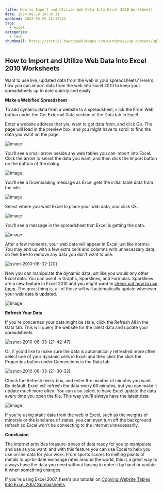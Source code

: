 ```yaml
---
title: How to Import and Utilize Web Data Into Excel 2010 Worksheets
date: 2024-08-28 14:39:31
updated: 2024-08-29 11:17:23
tags:
  - excel
categories:
  - tech
thumbnail: https://static1.howtogeekimages.com/wordpress/wp-content/uploads/2010/08/sshot20100803212751.png
---
```


## How to Import and Utilize Web Data Into Excel 2010 Worksheets

Want to use live, updated data from the web in your spreadsheets? Here's how you can import data from the web into Excel 2010 to keep your spreadsheets up to date quickly and easily.

**Make a Webified Spreadsheet** 

 To add dynamic data from a website to a spreadsheet, click the From Web button under the Get External Data section of the Data tab in Excel.

 Enter a website address that you want to get data from, and click Go. The page will load in the preview box, and you might have to scroll to find the data you want on the page.

![image](https://static1.howtogeekimages.com/wordpress/wp-content/uploads/2010/08/image_thumb4.png) 

 You'll see a small arrow beside any web tables you can import into Excel. Click the arrow to select the data you want, and then click the Import button on the bottom of the dialog.

![image](https://static1.howtogeekimages.com/wordpress/wp-content/uploads/2010/08/image_thumb5.png) 

 You'll see a Downloading message as Excel gets the initial table data from the site.

![image](https://static1.howtogeekimages.com/wordpress/wp-content/uploads/2010/08/image_thumb6.png) 

 Select where you want Excel to place your web data, and click Ok.

![image](https://static1.howtogeekimages.com/wordpress/wp-content/uploads/2010/08/image_thumb7.png) 

 You'll see a message in the spreadsheet that Excel is getting the data.

![image](https://static1.howtogeekimages.com/wordpress/wp-content/uploads/2010/08/image_thumb8.png) 

 After a few moments, your web data will appear in Excel just like normal. You may end up with a few extra cells and columns with unnecessary data, so feel free to remove any data you don't want to use.

![sshot-2010-08-02-[20]](https://static1.howtogeekimages.com/wordpress/wp-content/uploads/2010/08/sshot2010080220_thumb.png) 

 Now you can manipulate the dynamic data just like you would any other Excel data. You can use it in Graphs, Sparklines, and Formulas. Sparklines are a new feature in Excel 2010 and you might want to [check out how to use them](https://screen-mirroring-recording.techidaily.com/updated-smart-choices-the-ultimate-list-of-educator-friendly-recording-tools-for-2024/). The great thing is, all of these will will automatically update whenever your web data is updated.

![image](https://static1.howtogeekimages.com/wordpress/wp-content/uploads/2010/08/image_thumb9.png) 

**Refresh Your Data** 

 If you're concerned your data might be stale, click the Refresh All in the Data tab. This will query the website for the latest data and update your spreadsheets.

![sshot-2010-08-03-[21-42-47]](https://static1.howtogeekimages.com/wordpress/wp-content/uploads/2010/08/sshot20100803214247.png) 

 Or, if you'd like to make sure the data is automatically refreshed more often, select one of your dynamic cells in Excel and then click the click the Properties button under Connections in the Data tab.

![sshot-2010-08-03-[21-30-32]](https://static1.howtogeekimages.com/wordpress/wp-content/uploads/2010/08/sshot20100803213032.png) 

 Check the Refresh every box, and enter the number of minutes you want. By default, Excel will refresh the data every 60 minutes, but you can make it update much more often. You can also select to have Excel update the data every time you open the file. This way you'll always have the latest data.

![image](https://static1.howtogeekimages.com/wordpress/wp-content/uploads/2010/08/image_thumb12.png) 

 If you're using static data from the web in Excel, such as the weights of minerals or the land area of states, you can even turn off the background refresh so Excel won't be connecting to the internet unnecessarily.

**Conclusion** 

 The internet provides treasure-troves of data ready for you to manipulate and use as you want, and with this feature you can use Excel to help you use online data for your work. From sports scores to melting points of metals to up-to-date exchange rates around the world, this is a great way to always have the data you need without having to enter it by hand or update it when something changes.

 If you're using Excel 2007, here's our tutorial on [Copying Website Tables Into Excel 2007 Spreadsheets](https://fox-friendly.techidaily.com/demystifying-the-language-of-virtuality/).

<ins class="adsbygoogle"
     style="display:block"
     data-ad-format="autorelaxed"
     data-ad-client="ca-pub-7571918770474297"
     data-ad-slot="1223367746"></ins>



<ins class="adsbygoogle"
     style="display:block"
     data-ad-client="ca-pub-7571918770474297"
     data-ad-slot="8358498916"
     data-ad-format="auto"
     data-full-width-responsive="true"></ins>
